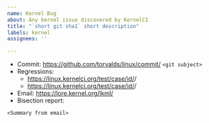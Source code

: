 ```yaml
---
name: Kernel Bug
about: Any kernel issue discovered by KernelCI
title: "`short git sha1` short description"
labels: kernel
assignees: ''

---
```


* Commit: https://github.com/torvalds/linux/commit/<git sha1> `<git subject>`
* Regressions:
  * https://linux.kernelci.org/test/case/id/<id>/
  * https://linux.kernelci.org/test/case/id/<id>/
* Email: https://lore.kernel.org/lkml/<thread>
* Bisection report:
```
<Summary from email>
```
